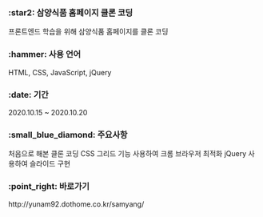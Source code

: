 <h3>:star2: 삼양식품 홈페이지 클론 코딩</h3>
프론트엔드 학습을 위해 삼양식품 홈페이지를 클론 코딩

<h3>:hammer: 사용 언어</h3>
HTML, CSS, JavaScript, jQuery

<h3>:date: 기간</h3>
2020.10.15 ~ 2020.10.20

<h3>:small_blue_diamond: 주요사항</h3>
처음으로 해본 클론 코딩
CSS 그리드 기능 사용하여 크롬 브라우저 최적화
jQuery 사용하여 슬라이드 구현

<h3>:point_right: 바로가기</h3>
http://yunam92.dothome.co.kr/samyang/
